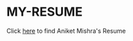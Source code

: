 # MY-RESUME

Click [here](https://github.com/AnIkeT126/MY-RESUME/blob/main/Resume-Aniket%20Mishra.pdf) to find Aniket Mishra's Resume

